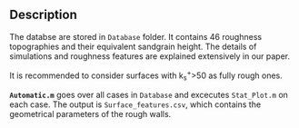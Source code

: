 ## Description

The databse are stored in `Database` folder. It contains 46 roughness topographies and their equivalent sandgrain height. The details of simulations and roughness features are explained extensively in our paper.

It is recommended to consider surfaces with k<sub>s</sub><sup>+</sup>>50 as fully rough ones.

<b>`Automatic.m`</b> goes over all cases in `Database` and excecutes `Stat_Plot.m` on each case. The output is `Surface_features.csv`, which contains the geometrical parameters of the rough walls.


